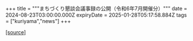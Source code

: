 +++
title = """まちづくり懇談会議事録の公開（令和6年7月開催分）"""
date = 2024-08-23T03:00:00.000Z
expiryDate = 2025-01-28T05:17:58.884Z
tags = ["kuriyama","news"]
+++


[[source]](https://www.town.kuriyama.hokkaido.jp/site/matikon/28533.html)
